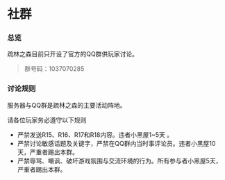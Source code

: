# 社群
### 总览

疏林之森目前只开设了官方的QQ群供玩家讨论。

> 群号码：1037070285

### 讨论规则
服务器与QQ群是疏林之森的主要活动阵地。

请各位玩家务必遵守以下规则 

- 严禁发送R15、R16、R17和R18内容。违者小黑屋1~5天 。
- 严禁讨论敏感话题及关键字，严禁在QQ群内当时事评论员。违者小黑屋10天，严重者踢出本群。
- 严禁辱骂、嘲讽、破坏游戏氛围与交流环境的行为。所有参与者小黑屋5天，严重者踢出本群。
